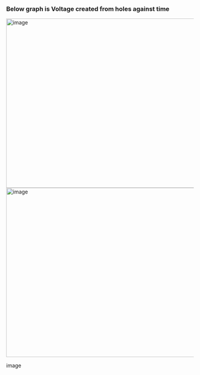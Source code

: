 ### Below graph is Voltage created from holes against time
<img width="554" height="455" alt="image" src="https://github.com/user-attachments/assets/67185a8f-d649-4b98-a5ee-5c68d4a83607" />
<img width="593" height="455" alt="image" src="https://github.com/user-attachments/assets/83f625e5-b922-4441-b929-79a0b74c4028" />
<p align="left"><img width="97" height="17" alt="image" src="https://github.com/user-attachments/assets/d9219157-4f80-4553-aa79-1b547a9e2d05" /></p>

